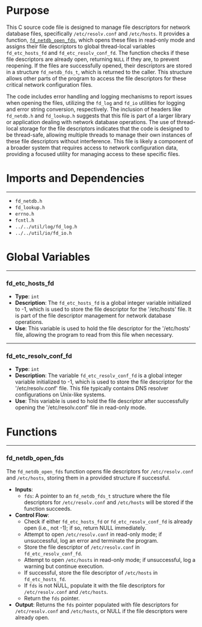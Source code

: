 # Purpose
This C source code file is designed to manage file descriptors for network database files, specifically `/etc/resolv.conf` and `/etc/hosts`. It provides a function, [`fd_netdb_open_fds`](#fd_netdb_open_fds), which opens these files in read-only mode and assigns their file descriptors to global thread-local variables `fd_etc_hosts_fd` and `fd_etc_resolv_conf_fd`. The function checks if these file descriptors are already open, returning `NULL` if they are, to prevent reopening. If the files are successfully opened, their descriptors are stored in a structure `fd_netdb_fds_t`, which is returned to the caller. This structure allows other parts of the program to access the file descriptors for these critical network configuration files.

The code includes error handling and logging mechanisms to report issues when opening the files, utilizing the `fd_log` and `fd_io` utilities for logging and error string conversion, respectively. The inclusion of headers like `fd_netdb.h` and `fd_lookup.h` suggests that this file is part of a larger library or application dealing with network database operations. The use of thread-local storage for the file descriptors indicates that the code is designed to be thread-safe, allowing multiple threads to manage their own instances of these file descriptors without interference. This file is likely a component of a broader system that requires access to network configuration data, providing a focused utility for managing access to these specific files.
# Imports and Dependencies

---
- `fd_netdb.h`
- `fd_lookup.h`
- `errno.h`
- `fcntl.h`
- `../../util/log/fd_log.h`
- `../../util/io/fd_io.h`


# Global Variables

---
### fd\_etc\_hosts\_fd
- **Type**: `int`
- **Description**: The `fd_etc_hosts_fd` is a global integer variable initialized to -1, which is used to store the file descriptor for the '/etc/hosts' file. It is part of the file descriptor management for network database operations.
- **Use**: This variable is used to hold the file descriptor for the '/etc/hosts' file, allowing the program to read from this file when necessary.


---
### fd\_etc\_resolv\_conf\_fd
- **Type**: `int`
- **Description**: The variable `fd_etc_resolv_conf_fd` is a global integer variable initialized to -1, which is used to store the file descriptor for the '/etc/resolv.conf' file. This file typically contains DNS resolver configurations on Unix-like systems.
- **Use**: This variable is used to hold the file descriptor after successfully opening the '/etc/resolv.conf' file in read-only mode.


# Functions

---
### fd\_netdb\_open\_fds<!-- {{#callable:fd_netdb_open_fds}} -->
The `fd_netdb_open_fds` function opens file descriptors for `/etc/resolv.conf` and `/etc/hosts`, storing them in a provided structure if successful.
- **Inputs**:
    - `fds`: A pointer to an `fd_netdb_fds_t` structure where the file descriptors for `/etc/resolv.conf` and `/etc/hosts` will be stored if the function succeeds.
- **Control Flow**:
    - Check if either `fd_etc_hosts_fd` or `fd_etc_resolv_conf_fd` is already open (i.e., not -1); if so, return NULL immediately.
    - Attempt to open `/etc/resolv.conf` in read-only mode; if unsuccessful, log an error and terminate the program.
    - Store the file descriptor of `/etc/resolv.conf` in `fd_etc_resolv_conf_fd`.
    - Attempt to open `/etc/hosts` in read-only mode; if unsuccessful, log a warning but continue execution.
    - If successful, store the file descriptor of `/etc/hosts` in `fd_etc_hosts_fd`.
    - If `fds` is not NULL, populate it with the file descriptors for `/etc/resolv.conf` and `/etc/hosts`.
    - Return the `fds` pointer.
- **Output**: Returns the `fds` pointer populated with file descriptors for `/etc/resolv.conf` and `/etc/hosts`, or NULL if the file descriptors were already open.



